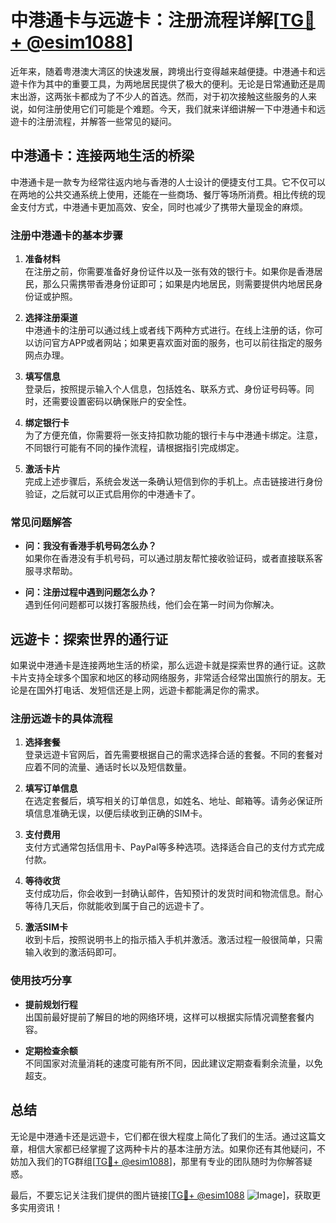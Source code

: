 # 中港通卡与远遊卡：注册流程详解[[TG💪+ @esim1088](https://t.me/s/esim1088)]

近年来，随着粤港澳大湾区的快速发展，跨境出行变得越来越便捷。中港通卡和远遊卡作为其中的重要工具，为两地居民提供了极大的便利。无论是日常通勤还是周末出游，这两张卡都成为了不少人的首选。然而，对于初次接触这些服务的人来说，如何注册使用它们可能是个难题。今天，我们就来详细讲解一下中港通卡和远遊卡的注册流程，并解答一些常见的疑问。

## 中港通卡：连接两地生活的桥梁

中港通卡是一款专为经常往返内地与香港的人士设计的便捷支付工具。它不仅可以在两地的公共交通系统上使用，还能在一些商场、餐厅等场所消费。相比传统的现金支付方式，中港通卡更加高效、安全，同时也减少了携带大量现金的麻烦。

### 注册中港通卡的基本步骤

1. **准备材料**  
   在注册之前，你需要准备好身份证件以及一张有效的银行卡。如果你是香港居民，那么只需携带香港身份证即可；如果是内地居民，则需要提供内地居民身份证或护照。

2. **选择注册渠道**  
   中港通卡的注册可以通过线上或者线下两种方式进行。在线上注册的话，你可以访问官方APP或者网站；如果更喜欢面对面的服务，也可以前往指定的服务网点办理。

3. **填写信息**  
   登录后，按照提示输入个人信息，包括姓名、联系方式、身份证号码等。同时，还需要设置密码以确保账户的安全性。

4. **绑定银行卡**  
   为了方便充值，你需要将一张支持扣款功能的银行卡与中港通卡绑定。注意，不同银行可能有不同的操作流程，请根据指引完成绑定。

5. **激活卡片**  
   完成上述步骤后，系统会发送一条确认短信到你的手机上。点击链接进行身份验证，之后就可以正式启用你的中港通卡了。

### 常见问题解答

- **问：我没有香港手机号码怎么办？**  
  如果你在香港没有手机号码，可以通过朋友帮忙接收验证码，或者直接联系客服寻求帮助。
  
- **问：注册过程中遇到问题怎么办？**  
  遇到任何问题都可以拨打客服热线，他们会在第一时间为你解决。

## 远遊卡：探索世界的通行证

如果说中港通卡是连接两地生活的桥梁，那么远遊卡就是探索世界的通行证。这款卡片支持全球多个国家和地区的移动网络服务，非常适合经常出国旅行的朋友。无论是在国外打电话、发短信还是上网，远遊卡都能满足你的需求。

### 注册远遊卡的具体流程

1. **选择套餐**  
   登录远遊卡官网后，首先需要根据自己的需求选择合适的套餐。不同的套餐对应着不同的流量、通话时长以及短信数量。

2. **填写订单信息**  
   在选定套餐后，填写相关的订单信息，如姓名、地址、邮箱等。请务必保证所填信息准确无误，以便后续收到正确的SIM卡。

3. **支付费用**  
   支付方式通常包括信用卡、PayPal等多种选项。选择适合自己的支付方式完成付款。

4. **等待收货**  
   支付成功后，你会收到一封确认邮件，告知预计的发货时间和物流信息。耐心等待几天后，你就能收到属于自己的远遊卡了。

5. **激活SIM卡**  
   收到卡后，按照说明书上的指示插入手机并激活。激活过程一般很简单，只需输入收到的激活码即可。

### 使用技巧分享

- **提前规划行程**  
  出国前最好提前了解目的地的网络环境，这样可以根据实际情况调整套餐内容。

- **定期检查余额**  
  不同国家对流量消耗的速度可能有所不同，因此建议定期查看剩余流量，以免超支。

## 总结

无论是中港通卡还是远遊卡，它们都在很大程度上简化了我们的生活。通过这篇文章，相信大家都已经掌握了这两种卡片的基本注册方法。如果你还有其他疑问，不妨加入我们的TG群组[[TG💪+ @esim1088](https://t.me/s/esim1088)]，那里有专业的团队随时为你解答疑惑。

最后，不要忘记关注我们提供的图片链接[[TG💪+ @esim1088](https://t.me/s/esim1088) ![Image](https://i.postimg.cc/4NQfJmqS/Snipaste-2025-05-13-00-14-12.png)]，获取更多实用资讯！